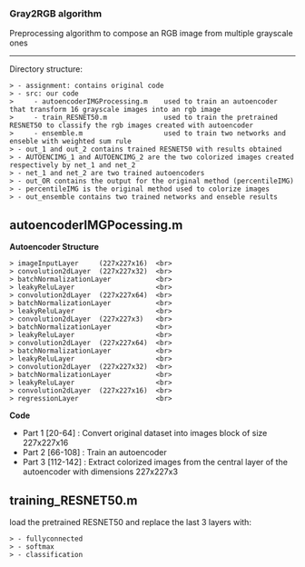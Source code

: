 ### Gray2RGB algorithm
Preprocessing algorithm to compose an RGB image from multiple grayscale ones

---

Directory structure:
```
> - assignment: contains original code
> - src: our code
>     - autoencoderIMGProcessing.m    used to train an autoencoder that transform 16 grayscale images into an rgb image
>     - train_RESNET50.m              used to train the pretrained RESNET50 to classify the rgb images created with autoencoder
>     - ensemble.m                    used to train two networks and enseble with weighted sum rule
> - out_1 and out_2 contains trained RESNET50 with results obtained
> - AUTOENCIMG_1 and AUTOENCIMG_2 are the two colorized images created respectively by net_1 and net_2
> - net_1 and net_2 are two trained autoencoders
> - out_OR contains the output for the original method (percentileIMG)
> - percentileIMG is the original method used to colorize images
> - out_ensemble contains two trained networks and enseble results
```
## autoencoderIMGPocessing.m
**Autoencoder Structure**
```
> imageInputLayer     (227x227x16)  <br>
> convolution2dLayer  (227x227x32)  <br>
> batchNormalizationLayer           <br>
> leakyReluLayer                    <br>
> convolution2dLayer  (227x227x64)  <br>
> batchNormalizationLayer           <br>
> leakyReluLayer                    <br>
> convolution2dLayer  (227x227x3)   <br>
> batchNormalizationLayer           <br>
> leakyReluLayer                    <br>
> convolution2dLayer  (227x227x64)  <br>
> batchNormalizationLayer           <br>
> leakyReluLayer                    <br>
> convolution2dLayer  (227x227x32)  <br>
> batchNormalizationLayer           <br>
> leakyReluLayer                    <br>
> convolution2dLayer  (227x227x16)  <br>
> regressionLayer                   <br>
```
**Code**
- Part 1 [20-64] : Convert original dataset into images block of size 227x227x16
- Part 2 [66-108] : Train an autoencoder
- Part 3 [112-142] : Extract colorized images from the central layer of the autoencoder with dimensions 227x227x3

## training_RESNET50.m
load the pretrained RESNET50 and replace the last 3 layers with:
```
> - fullyconnected
> - softmax
> - classification
```
